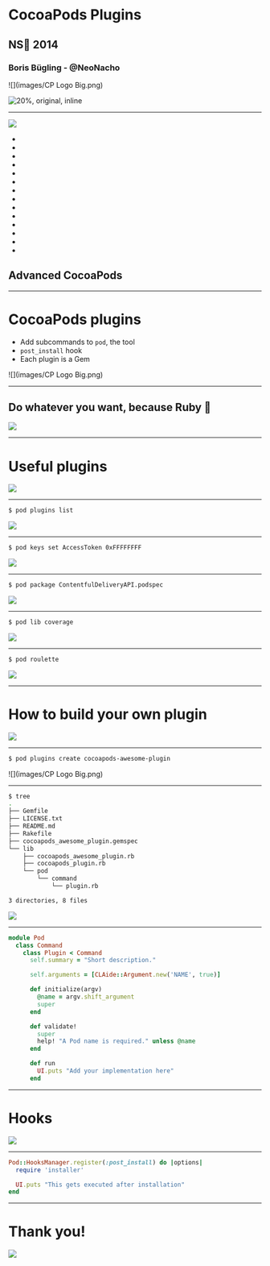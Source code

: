 # CocoaPods Plugins

## NS🍷 2014

### Boris Bügling - @NeoNacho

![](images/CP Logo Big.png)

![20%, original, inline](images/contentful.png)

---

![](images/superalloy.jpg)

-
-
-
-
-
-
-
-
-
-
-
-
-
-

## Advanced CocoaPods

---

# CocoaPods plugins

- Add subcommands to `pod`, the tool
- `post_install` hook
- Each plugin is a Gem

![](images/CP Logo Big.png)

---

## Do whatever you want, because Ruby 💎

![](images/mind_blown.gif)

---

# Useful plugins

![](images/tools.jpg)

---

```bash
$ pod plugins list
```

![](images/inception.jpg)

---

```bash	
$ pod keys set AccessToken 0xFFFFFFFF
```

![](images/keys.jpg)

---

```bash
$ pod package ContentfulDeliveryAPI.podspec
```

![](images/package.jpg)

---

```bash
$ pod lib coverage
```

![](images/coverage.jpg)

---

```bash	
$ pod roulette
```

![](images/roulette.jpg)

--- 

# How to build your own plugin

![](images/Building-His-Church.jpg)

---

```bash
$ pod plugins create cocoapods-awesome-plugin
```

![](images/CP Logo Big.png)

---

```bash
$ tree
.
├── Gemfile
├── LICENSE.txt
├── README.md
├── Rakefile
├── cocoapods_awesome_plugin.gemspec
└── lib
    ├── cocoapods_awesome_plugin.rb
    ├── cocoapods_plugin.rb
    └── pod
        └── command
            └── plugin.rb

3 directories, 8 files
```

![](images/tree.jpg)

---

```ruby
module Pod
  class Command
    class Plugin < Command
      self.summary = "Short description."

      self.arguments = [CLAide::Argument.new('NAME', true)]

      def initialize(argv)
        @name = argv.shift_argument
        super
      end

      def validate!
        super
        help! "A Pod name is required." unless @name
      end

      def run
        UI.puts "Add your implementation here"
      end
```

---

# Hooks

![](images/hook-1991.jpg)

---

```ruby
Pod::HooksManager.register(:post_install) do |options|
  require 'installer'

  UI.puts "This gets executed after installation"
end
```

---

# Thank you!

![](images/you-yeah.gif)
